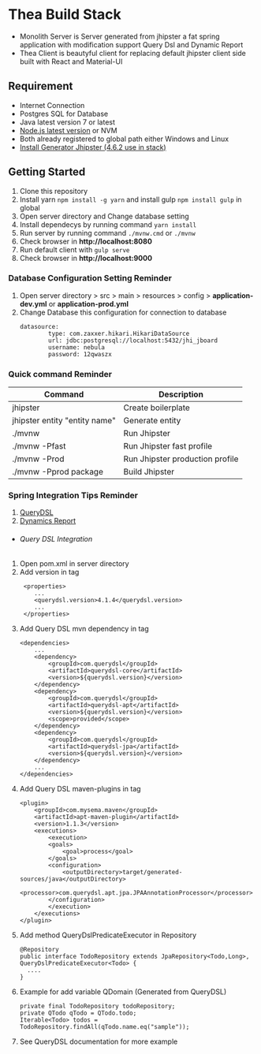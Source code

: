 # Thea Build Stack 

- Monolith Server is Server generated from jhipster a fat spring application with modification support Query Dsl and Dynamic Report
- Thea Client is beautyful client for replacing default jhipster client side built with React and Material-UI

## Requirement
- Internet Connection
- Postgres SQL for Database
- Java latest version 7 or latest
- [Node.js latest version](https://nodejs.com) or NVM
- Both already registered to global path either Windows and Linux
- [Install Generator Jhipster (4.6.2 use in stack)](https://jhipster.github.io)

## Getting Started
1. Clone this repository
2. Install yarn `npm install -g yarn` and install gulp `npm install gulp` in global
3. Open server directory and Change database setting
4. Install dependecys by running command `yarn install`
5. Run server by running command `./mvnw.cmd` or `./mvnw`
6. Check browser in **http://localhost:8080** 
7. Run default client with `gulp serve`
8. Check browser in **http://localhost:9000**

### Database Configuration Setting Reminder
1. Open server directory > src > main > resources > config > **application-dev.yml** or **application-prod.yml**
2. Change Database this configuration for connection to database
    ```
    datasource:
            type: com.zaxxer.hikari.HikariDataSource
            url: jdbc:postgresql://localhost:5432/jhi_jboard
            username: nebula
            password: 12qwaszx
    ```

### Quick command Reminder

| Command        |Description  |
| ------------- |-------------|
| jhipster | Create boilerplate  |
| jhipster entity "entity name"      | Generate entity | 
| ./mvnw | Run Jhipster |
| ./mvnw -Pfast | Run Jhipster fast profile |
| ./mvnw -Prod | Run Jhipster production profile |
| ./mvnw -Pprod package | Build Jhipster |

### Spring Integration Tips Reminder 
1. [QueryDSL](http://www.querydsl.com/)
2. [Dynamics Report](http://www.dynamicreports.org/)

- ###### Query DSL Integration
1. Open pom.xml in server directory
2. Add version in <properties> tag
    ```
     <properties>
        ...
        <querydsl.version>4.1.4</querydsl.version>
        ...
     </properties>
    ```
3. Add Query DSL mvn dependency in <dependencies> tag
    ```
    <dependencies>
        ...
        <dependency>
            <groupId>com.querydsl</groupId>
            <artifactId>querydsl-core</artifactId>
            <version>${querydsl.version}</version>
        </dependency>
        <dependency>
            <groupId>com.querydsl</groupId>
            <artifactId>querydsl-apt</artifactId>
            <version>${querydsl.version}</version>
            <scope>provided</scope>
        </dependency>
        <dependency>
            <groupId>com.querydsl</groupId>
            <artifactId>querydsl-jpa</artifactId>
            <version>${querydsl.version}</version>
        </dependency>
        ...
    </dependencies>
    ```
4. Add Query DSL maven-plugins in <plugins> tag
    ```
    <plugin>
        <groupId>com.mysema.maven</groupId>
        <artifactId>apt-maven-plugin</artifactId>
        <version>1.1.3</version>
        <executions>
            <execution>
            <goals>
                <goal>process</goal>
            </goals>
            <configuration>
                <outputDirectory>target/generated-sources/java</outputDirectory>
                <processor>com.querydsl.apt.jpa.JPAAnnotationProcessor</processor>
            </configuration>
            </execution>
        </executions>
    </plugin>
    ```
5. Add method QueryDslPredicateExecutor<Domain> in Repository
    ```
    @Repository
    public interface TodoRepository extends JpaRepository<Todo,Long>, QueryDslPredicateExecutor<Todo> {
      ....    
    }
    ```
6. Example for add variable QDomain (Generated from QueryDSL)
   ```
   private final TodoRepository todoRepository; 
   private QTodo qTodo = QTodo.todo; 
   Iterable<Todo> todos = TodoRepository.findAll(qTodo.name.eq("sample"));
   ```
7. See QueryDSL documentation for more example